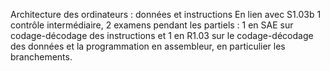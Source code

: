 Architecture des ordinateurs : données et instructions
En lien avec S1.03b
1 contrôle intermédiaire, 2 examens pendant les partiels : 1 en SAE sur codage-décodage des instructions et 1 en R1.03 sur le codage-décodage des données et la programmation en assembleur, en particulier les branchements.